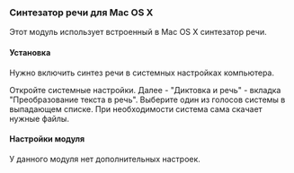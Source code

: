 ### Синтезатор речи для Mac OS X
Этот модуль использует встроенный в Mac OS X синтезатор речи.

#### Установка
Нужно включить синтез речи в системных настройках компьютера.

Откройте системные настройки. Далее - "Диктовка и речь" - вкладка "Преобразование текста в речь".
Выберите один из голосов системы в выпадающем списке. При необходимости система сама скачает нужные файлы.

#### Настройки модуля
У данного модуля нет дополнительных настроек.
